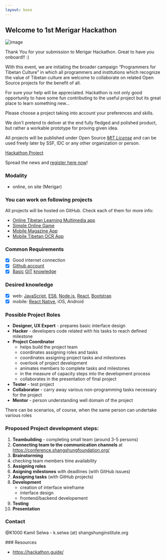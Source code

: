 ```yaml
---
layout: base
---
```

## Welcome to 1st Merigar Hackathon

![image](http://melong.com/wp-content/uploads/2017/07/1-hackathon-2017-3.jpg)

Thank You for your submission to Merigar Hackathon.
Great to have you onboard!! :)

With this event, we are initiating the broader campaign “Programmers for Tibetan Culture” in which all programmers and institutions which recognize the value of Tibetan culture are welcome to collaborate on related Open Source projects for the benefit of all.

For sure your help will be appreciated.
Hackathon is not only good opportunity to have some fun contributing to the useful project but its great place to learn something new...

Please choose a project taking into account your preferences and skills.

We don't pretend to deliver at the end fully fledged and polished product, but rather a workable prototype for proving given idea.

All projects will be published under Open Source _[MIT License](LICENSE)_ and can be used freely later by SSF, IDC or any other organization or person. 

[Hackathon Project](https://github.com/ShangShungFoundation/1st_merigar_hackathon/projects/1?fullscreen=true)

Spread the news and [register here now](https://goo.gl/forms/S8i8sXOCgYL2uXhP2)!
### Modality
- online, on site (Merigar)

### You can work on following projects
All projects will be hosted on GitHub. Check each of them for more info:

- [Online Tibetan Learning Multimedia app](https://github.com/ShangShungFoundation/tib_learn_app)
- [Simple Online Game](https://github.com/ShangShungFoundation/tibetan_game)
- [Mobile Magazine App](https://github.com/ShangShungFoundation/mobile_magazine_app)
- [Mobile Tibetan OCR App](https://github.com/ShangShungFoundation/tibetan_ocr_app)

### Common Requirements

- [x] Good internet connection
- [x] [Github account](https://github.com/)
- [x] [Basic](http://rogerdudler.github.io/git-guide/) [GIT](https://www.liquidlight.co.uk/blog/article/git-for-beginners-an-overview-and-basic-workflow/) [knowledge](http://blog.udacity.com/2015/06/a-beginners-git-github-tutorial.html)

### Desired knowledge

- [x]  web: [JavaScript](https://developer.mozilla.org/en-US/docs/Learn/Getting_started_with_the_web/JavaScript_basics), 
[ES6](https://babeljs.io/learn-es2015/), 
[Node.js](https://stackoverflow.com/questions/2353818/how-do-i-get-started-with-node-js), 
[React](https://facebook.github.io/react/), 
[Bootstrap](http://getbootstrap.com/getting-started/)
- [x] mobile: [React Native](http://www.reactnative.com/), iOS, Android

### Possible Project Roles

- **Designer, UX Expert** - prepares basic interface design
- **Hacker** - developers code related with his tasks to reach defined milestone 
- **Project Coordinator**
  - helps build the project team
  - coordinates assigning roles and tasks
  - coordinates assigning project tasks and milestones
  - overlook of project development
  - animates members to complete tasks and milestones
  - in the measure of capacity steps into the development process
  - collaborates in the presentation of final project
- **Tester** - test project
- **Collaborator** - carry away various non-programming tasks necessary for the project
- **Mentor** - person understanding well domain of the project

There can be scenarios, of course, when the same person can undertake various roles

### Proposed Project development steps:

1. **Teambuilding** - completing small team (around 3-5 persons)
2. **Connecting team to the communication channels** at https://conference.shangshungfoundation.org/
3. **Brainstorming**
4. checking team members time availability
4. **Assigning roles**
5. **Asigning milestones** with deadlines (with GitHub issues)
6. **Assigning tasks** (with GitHub projects)
7. **Development**
    - creation of interface wireframe
    - interface design
    - frontend/backend developement
8. **Testing**
9. **Presentation**

### Contact

@K1000 Kamil Selwa - k.selwa (at) shangshunginstitute.org

### Resources
- https://hackathon.guide/
